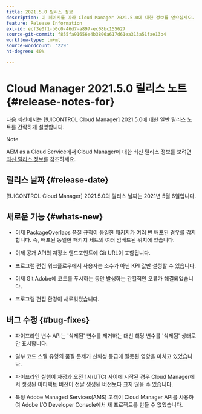 ```yaml
---
title: 2021.5.0 릴리스 정보
description: 이 페이지를 따라 Cloud Manager 2021.5.0에 대한 정보를 얻으십시오.
feature: Release Information
exl-id: ecf3e0f1-b0c0-46d7-a897-ec08bc155627
source-git-commit: f855fa91656e4b3806a617d61ea313a51fae13b4
workflow-type: tm+mt
source-wordcount: '229'
ht-degree: 40%

---
```


# Cloud Manager 2021.5.0 릴리스 노트 {#release-notes-for}

다음 섹션에서는 [!UICONTROL Cloud Manager] 2021.5.0에 대한 일반 릴리스 노트를 간략하게 설명합니다.

>[!NOTE]
>AEM as a Cloud Service에서 Cloud Manager에 대한 최신 릴리스 정보를 보려면 [최신 릴리스 정보](https://experienceleague.adobe.com/docs/experience-manager-cloud-service/onboarding/getting-access/release-notes-cloud-manager/release-notes-cm-current.html?lang=en#getting-access)를 참조하세요.

## 릴리스 날짜 {#release-date}

[!UICONTROL Cloud Manager] 2021.5.0의 릴리스 날짜는 2021년 5월 6일입니다.

## 새로운 기능 {#whats-new}

* 이제 PackageOverlaps 품질 규칙이 동일한 패키지가 여러 번 배포된 경우를 감지합니다. 즉, 배포된 동일한 패키지 세트의 여러 임베드된 위치에 있습니다.

* 이제 공개 API의 저장소 엔드포인트에 Git URL이 포함됩니다.

* 프로그램 편집 워크플로우에서 사용자는 소수가 아닌 KPI 값만 설정할 수 있습니다.

* 이제 Git Adobe에 코드를 푸시하는 동안 발생하는 간헐적인 오류가 해결되었습니다.

* 프로그램 편집 환경이 새로워졌습니다.

## 버그 수정 {#bug-fixes}

* 파이프라인 변수 API는 &#39;삭제된&#39; 변수를 제거하는 대신 해당 변수를 &#39;삭제됨&#39; 상태로만 표시합니다.

* 일부 코드 스멜 유형의 품질 문제가 신뢰성 등급에 잘못된 영향을 미치고 있었습니다.

* 파이프라인 실행이 자정과 오전 1시(UTC) 사이에 시작된 경우 Cloud Manager에서 생성된 아티팩트 버전이 전날 생성된 버전보다 크지 않을 수 있습니다.

* 특정 Adobe Managed Services(AMS) 고객이 Cloud Manager API를 사용하여 Adobe I/O Developer Console에서 새 프로젝트를 만들 수 없었습니다.
